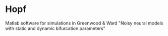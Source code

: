 # Hopf
Matlab software for simulations in Greenwood &amp; Ward "Noisy neural models with static and dynamic bifurcation parameters"
